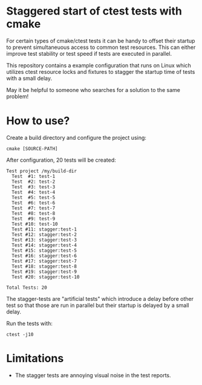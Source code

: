 # Staggered start of ctest tests with cmake

For certain types of cmake/ctest tests it can be handy to offset their startup
to prevent simultaneuous access to common test resources. This can either
improve test stability or test speed if tests are executed in parallel.

This repository contains a example configuration that runs on Linux which 
utilizes ctest resource locks and fixtures to stagger the startup time of tests
with a small delay.

May it be helpful to someone who searches for a solution to the same problem!

# How to use?

Create a build directory and configure the project using:

~~~~~~
cmake [SOURCE-PATH]
~~~~~~

After configuration, 20 tests will be created:

~~~~~~
Test project /my/build-dir
  Test  #1: test-1
  Test  #2: test-2
  Test  #3: test-3
  Test  #4: test-4
  Test  #5: test-5
  Test  #6: test-6
  Test  #7: test-7
  Test  #8: test-8
  Test  #9: test-9
  Test #10: test-10
  Test #11: stagger:test-1
  Test #12: stagger:test-2
  Test #13: stagger:test-3
  Test #14: stagger:test-4
  Test #15: stagger:test-5
  Test #16: stagger:test-6
  Test #17: stagger:test-7
  Test #18: stagger:test-8
  Test #19: stagger:test-9
  Test #20: stagger:test-10

Total Tests: 20
~~~~~~

The stagger-tests are "artificial tests" which introduce a delay before
other test so that those are run in parallel but their startup is delayed
by a small delay.

Run the tests with:

~~~~~~
ctest -j10
~~~~~~

# Limitations

- The stagger tests are annoying visual noise in the test reports.
